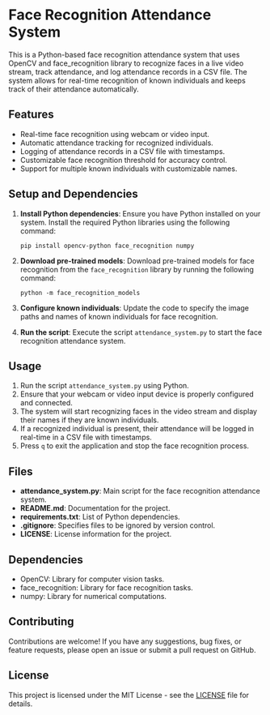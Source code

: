 # Face Recognition Attendance System

This is a Python-based face recognition attendance system that uses OpenCV and face_recognition library to recognize faces in a live video stream, track attendance, and log attendance records in a CSV file. The system allows for real-time recognition of known individuals and keeps track of their attendance automatically.

## Features

- Real-time face recognition using webcam or video input.
- Automatic attendance tracking for recognized individuals.
- Logging of attendance records in a CSV file with timestamps.
- Customizable face recognition threshold for accuracy control.
- Support for multiple known individuals with customizable names.

## Setup and Dependencies

1. **Install Python dependencies**: Ensure you have Python installed on your system. Install the required Python libraries using the following command:

   ```
   pip install opencv-python face_recognition numpy
   ```

2. **Download pre-trained models**: Download pre-trained models for face recognition from the `face_recognition` library by running the following command:

   ```
   python -m face_recognition_models
   ```

3. **Configure known individuals**: Update the code to specify the image paths and names of known individuals for face recognition.

4. **Run the script**: Execute the script `attendance_system.py` to start the face recognition attendance system.

## Usage

1. Run the script `attendance_system.py` using Python.
2. Ensure that your webcam or video input device is properly configured and connected.
3. The system will start recognizing faces in the video stream and display their names if they are known individuals.
4. If a recognized individual is present, their attendance will be logged in real-time in a CSV file with timestamps.
5. Press `q` to exit the application and stop the face recognition process.

## Files

- **attendance_system.py**: Main script for the face recognition attendance system.
- **README.md**: Documentation for the project.
- **requirements.txt**: List of Python dependencies.
- **.gitignore**: Specifies files to be ignored by version control.
- **LICENSE**: License information for the project.

## Dependencies

- OpenCV: Library for computer vision tasks.
- face_recognition: Library for face recognition tasks.
- numpy: Library for numerical computations.

## Contributing

Contributions are welcome! If you have any suggestions, bug fixes, or feature requests, please open an issue or submit a pull request on GitHub.

## License

This project is licensed under the MIT License - see the [LICENSE](LICENSE) file for details.
